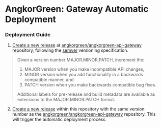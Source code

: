 # AngkorGreen: Gateway Automatic Deployment

### Deployment Guide

1. [Create a new release](https://github.com/angkorgreen/angkorgreen-api-gateway/releases/new) at [angkorgreen/angkorgreen-api-gateway](https://github.com/angkorgreen/angkorgreen-api-gateway) repository, following the [semver](https://semver.org/) versioning specification.

> Given a version number MAJOR.MINOR.PATCH, increment the:
>
> 1. MAJOR version when you make incompatible API changes,
> 1. MINOR version when you add functionality in a backwards compatible manner, and
> 1. PATCH version when you make backwards compatible bug fixes.
>
> Additional labels for pre-release and build metadata are available as extensions to the MAJOR.MINOR.PATCH format.

2. [Create a new release](https://github.com/angkorgreen/gateway-deploy/releases/new) within this repository with the same version number as the [angkorgreen/angkorgreen-api-gateway](https://github.com/angkorgreen/angkorgreen-api-gateway) repository. This will trigger the automatic deployment process.
